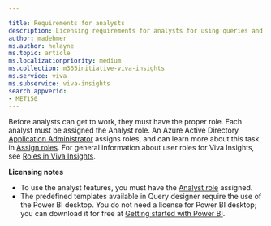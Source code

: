 ```yaml
---

title: Requirements for analysts
description: Licensing requirements for analysts for using queries and templates  
author: madehmer
ms.author: helayne
ms.topic: article
ms.localizationpriority: medium 
ms.collection: m365initiative-viva-insights 
ms.service: viva 
ms.subservice: viva-insights 
search.appverid: 
- MET150 
---
```


<!-- Note: In the topic that INCLUDEs this content, precede it with the following heading at the proper heading level:

## Requirements for analysts
-->

Before analysts can get to work, they must have the proper role. Each analyst must be assigned the Analyst role. An Azure Active Directory [Application Administrator](/azure/active-directory/roles/permissions-reference#application-administrator) assigns roles, and can learn more about this task in [Assign roles](/viva/insights/setup/assign-roles-to-wpa-admins?toc=/viva/insights/use/toc.json&bc=/viva/insights/breadcrumb/toc.json). For general information about user roles for Viva Insights, see [Roles in Viva Insights](/viva/insights/use/user-roles?toc=/viva/insights/use/toc.json&bc=/viva/insights/breadcrumb/toc.json).

**Licensing notes**

* To use the analyst features, you must have the [Analyst role](/viva/insights/use/user-roles?toc=/viva/insights/use/toc.json&bc=/viva/insights/breadcrumb/toc.json#role-descriptions-and-access-levels) assigned.
* The predefined templates available in Query designer require the use of the Power BI desktop. You do not need a license for Power BI desktop; you can download it for free at [Getting started with Power BI](https://powerbi.microsoft.com/getting-started-with-power-bi/).
